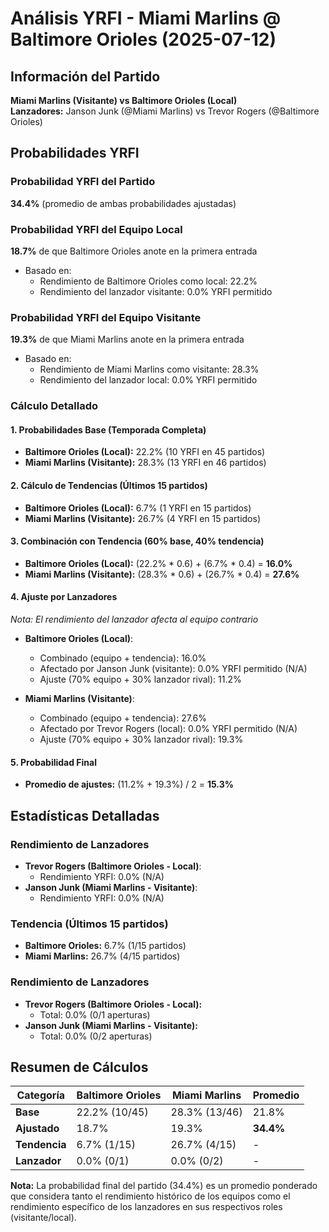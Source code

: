 # Análisis YRFI - Miami Marlins @ Baltimore Orioles (2025-07-12)

## Información del Partido
**Miami Marlins (Visitante) vs Baltimore Orioles (Local)**  
**Lanzadores:** Janson Junk (@Miami Marlins) vs Trevor Rogers (@Baltimore Orioles)

## Probabilidades YRFI

### Probabilidad YRFI del Partido
**34.4%** (promedio de ambas probabilidades ajustadas)

### Probabilidad YRFI del Equipo Local
**18.7%** de que Baltimore Orioles anote en la primera entrada
- Basado en:
  - Rendimiento de Baltimore Orioles como local: 22.2%
  - Rendimiento del lanzador visitante: 0.0% YRFI permitido

### Probabilidad YRFI del Equipo Visitante
**19.3%** de que Miami Marlins anote en la primera entrada
- Basado en:
  - Rendimiento de Miami Marlins como visitante: 28.3%
  - Rendimiento del lanzador local: 0.0% YRFI permitido

### Cálculo Detallado

#### 1. Probabilidades Base (Temporada Completa)
- **Baltimore Orioles (Local):** 22.2% (10 YRFI en 45 partidos)
- **Miami Marlins (Visitante):** 28.3% (13 YRFI en 46 partidos)

#### 2. Cálculo de Tendencias (Últimos 15 partidos)
- **Baltimore Orioles (Local):** 6.7% (1 YRFI en 15 partidos)
- **Miami Marlins (Visitante):** 26.7% (4 YRFI en 15 partidos)

#### 3. Combinación con Tendencia (60% base, 40% tendencia)
- **Baltimore Orioles (Local):** (22.2% * 0.6) + (6.7% * 0.4) = **16.0%**
- **Miami Marlins (Visitante):** (28.3% * 0.6) + (26.7% * 0.4) = **27.6%**

#### 4. Ajuste por Lanzadores
*Nota: El rendimiento del lanzador afecta al equipo contrario*

- **Baltimore Orioles (Local)**:
  - Combinado (equipo + tendencia): 16.0%
  - Afectado por Janson Junk (visitante): 0.0% YRFI permitido (N/A)
  - Ajuste (70% equipo + 30% lanzador rival): 11.2%

- **Miami Marlins (Visitante)**:
  - Combinado (equipo + tendencia): 27.6%
  - Afectado por Trevor Rogers (local): 0.0% YRFI permitido (N/A)
  - Ajuste (70% equipo + 30% lanzador rival): 19.3%

#### 5. Probabilidad Final
- **Promedio de ajustes:** (11.2% + 19.3%) / 2 = **15.3%**

## Estadísticas Detalladas


### Rendimiento de Lanzadores
- **Trevor Rogers (Baltimore Orioles - Local)**:
  - Rendimiento YRFI: 0.0% (N/A)
- **Janson Junk (Miami Marlins - Visitante)**:
  - Rendimiento YRFI: 0.0% (N/A)
### Tendencia (Últimos 15 partidos)
- **Baltimore Orioles:** 6.7% (1/15 partidos)
- **Miami Marlins:** 26.7% (4/15 partidos)

### Rendimiento de Lanzadores
- **Trevor Rogers (Baltimore Orioles - Local):**
  - Total: 0.0% (0/1 aperturas)
- **Janson Junk (Miami Marlins - Visitante):**
  - Total: 0.0% (0/2 aperturas)

## Resumen de Cálculos
| Categoría | Baltimore Orioles    | Miami Marlins        | Promedio |
|-----------|----------------------|----------------------|----------|
| **Base** | 22.2% (10/45) | 28.3% (13/46) | 21.8% |
| **Ajustado** | 18.7% | 19.3% | **34.4%** |
| **Tendencia** | 6.7% (1/15) | 26.7% (4/15) | - |
| **Lanzador** | 0.0% (0/1) | 0.0% (0/2) | - |

**Nota:** La probabilidad final del partido (34.4%) es un promedio ponderado que considera tanto el rendimiento histórico de los equipos como el rendimiento específico de los lanzadores en sus respectivos roles (visitante/local).